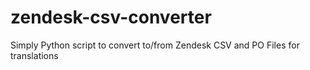 # zendesk-csv-converter
Simply Python script to convert to/from Zendesk CSV and PO Files for translations
